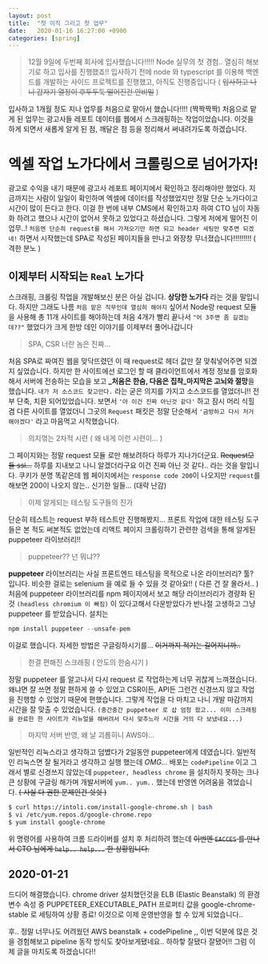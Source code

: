 ```yaml
---
layout: post
title:  "첫 이직 그리고 첫 업무"
date:   2020-01-16 16:27:00 +0900
categories: [spring]
---
```

>12월 9일에 두번째 회사에 입사했습니다!!!!! Node 실무의 첫 경험.. 열심히 해보기로 하고 입사를 진행했죠!!
>입사하기 전에 node 와 typescript 를 이용해 백엔드를 개발하는 사이드 프로젝트를 진행했고, 아직도 진행중입니다 ( ~~입사하고 나니 갑자기 열정이 후두두둑 떨어진건 안비밀~~ )

 입사하고 1개월 정도 지나 업무를 처음으로 맡아서 했습니다!!!! (짝짝짝짝) 처음으로 맡게 된 업무는 광고사들 레포트 데이터를 웹에서 스크래핑하는 작업이었습니다. 이것을 하게 되면서 새롭게 알게 된 점, 깨달은 점 등을 정리해서 써내려가도록 하겠습니다.
# 엑셀 작업 노가다에서 크롤링으로 넘어가자!
 광고로 수익을 내기 때문에 광고사 레포트 페이지에서 확인하고 정리해야만 했었다. 지금까지는 사람이 일일이 확인하며 엑셀에 데이터를 작성했었지만 정말 단순 노가다이고 시간이 많이 든다고 한다. 이걸 한 번에 내부 CMS에서 확인하고자 하여 CTO 님이 자동화 하려고 했으나 시간이 없어서 못하고 있었다고 하셨습니다. 그렇게 저에게 떨어진 이 업무..! 
 `처음엔 단순히 request를 해서 가져오기만 하면 되고 header 세팅만 맞추면 되겠네!` 하면서 시작했는데 SPA로 작성된 페이지들을 만나고 와장창 무너졌습니다!!!!!!!!! ( 격한 분노 )

## 이제부터 시작되는 `Real` 노가다
 스크래핑, 크롤링 작업을 개발해보신 분은 아실 겁니다. **상당한 노가다** 라는 것을 말입니다.
하지만 그래도 나름 `처음 맡은 직무인데 열심히 해야지` 싶어서 Node랑 request 모듈을 사용해 총 11개 사이트를 해야하는데 처음 4개가 빨리 끝나서 `"어 3주면 좀 길겠는데??"` 했었다가 크게 한방 데인 이야기를 이제부터 풀어나갑니다

>SPA, CSR 너란 놈은 진짜...

 처음 SPA로 짜여진 웹을 맞닥뜨렸던 이 때 request로 헤더 값만 잘 맞춰넣어주면 되겠지 싶었습니다. 하지만 한 사이트에선 로그인 할 때 클라이언트에서 계정 정보를 암호화해서 서버에 전송하는 모습을 보고 **_처음은 한숨, 다음은 집착_마지막은 고뇌와 절망**을 했습니다. `내가 저 소스코드 찾고만다.` 라는 굳은 의지를 가지고 소스코드를 열었더니!! 전부 단축, 치환 되어있었습니다. 보면서 `'아 이건 진짜 아닌것 같다'` 하고 잠시 머리 식힐 겸 다른 사이트를 열었더니 그곳의 `Request` 패킷은 정말 단순해서 `'금방하고 다시 저거 해야겠다'` 라고 마음먹고 시작했습니다. 
> 의지꺾는 2차적 시련 ( 왜 내게 이런 시련이... )

 그 페이지와는 정말 request 모듈 로만 해보려하다 하루가 지나가더군요. ~~Request모듈 ssi...~~
하루를 지내보고 나니 알겠더라구요 이건 진짜 아닌 것 같다.. 라는 것을 말입니다.
쿠키가 분명 똑같은데 웹 페이지에서는 `response code 200`이 나오지만 `request`를 해보면 200이 나오지 않는.. 신기한 일들... (대략 난감)
> 이제 알게되는 테스팅 도구들의 진가

 단순히 테스트는 request 부하 테스트만 진행해봤지... 프론트 작업에 대한 테스팅 도구들은 본 적도 써본적도 없었는데 리액트 페이지 크롤링하기 관련한 검색을 통해 알게된 puppeteer 라이브러리!!
 > puppeteer?? 넌 뭐냐??

__puppeteer__ 라이브러리는 사실 프론트엔드 테스팅을 목적으로 나온 라이브러리? 툴? 입니다. 비슷한 걸로는 selenium 을 예로 들 수 있을 것 같아요!! ( 다른 건 잘 몰라서.. )
처음에 puppeteer 라이브러리를 npm 페이지에서 보고 해당 라이브러리가 경량화 된 것 `(headless chromium 이 빠짐)` 이 있다고해서 다운받았다가 반나절 고생하고 그냥 puppeteer 를 받았습니다. 설치는 
```javascript
npm install puppeteer --unsafe-pem
``` 
이걸로 했습니다. 자세한 방법은 구글링하시기를... ~~이거까지 적기는 길어지니까..~~
> 한결 편해진 스크래핑 ( 안도의 한숨시기 )

정말 puppeteer 를 알고나서 다시 request 로 작업하는게 너무 귀찮게 느껴졌습니다. 왜냐면 잘 쓰면 정말 편하게 쓸 수 있었고 CSR이든, API든 그런건 신경쓰지 않고 작업을 진행할 수 있었기 때문에 편했습니다. 그렇게 작업을 다 마치고 나니 개발 마감까지 시간을 잘 맞출 수 있었습니다. `(중간중간 puppeteer 로 삽 엄청 팠고... 이미 스크래핑을 완료한 한 사이트가 리뉴얼을 해버려서 다시 맞추느라 시간을 거의 다 보냈네요...)`

> 마지막 서버 반영, 왜 날 괴롭히니 AWS야...

일반적인 리눅스라고 생각하고 덤볐다가 2일동안 puppeteer에게 데였습니다. 일반적인 리눅스면 잘 될거라고 생각하고 실행 했는데 *OMG...* 
  배포는 `codePipeline` 이고 그래서 별로 신경쓰지 않았는데 `puppeteer, headless chrome` 을 설치하지 못하는 크나큰 상황에 구글링 해가며 개발서버에 `yum.. yum..`  했는데 반영엔 어려움을 겪었습니다. ~~( 사실 다 권한 문제인건 쉿쉿 )~~
```bash
$ curl https://intoli.com/install-google-chrome.sh | bash
$ vi /etc/yum.repos.d/google-chrome.repo
$ yum install google-chrome
```

위 명령어를 사용하여 크롬 드라이버를 설치 후 처리하려 했는데 ~~이번엔 `EACCES` 를 만나서 CTO 님에게 `help.. help...` 한 상황입니다.~~

2020-01-21
---
드디어 해결했습니다. chrome driver 설치했던것을 ELB (Elastic Beanstalk) 의 환경변수 속성 중 PUPPETEER_EXECUTABLE_PATH 프로퍼티 값을 google-chrome-stable 로 세팅하여 상황 종료! 이것으로 이제 운영반영을 할 수 있게 되었습니다.. 

후.. 정말 너무나도 어려웠던 AWS beanstalk + codePipeline ,, 이번 덕분에 많은 것을 경험해보고 pipeline 동작 방식도 찾아보게됐네요.. 하하핳 잘됐다 잘됐어!! 그럼 이제 글을 마치도록 하겠습니다!!
